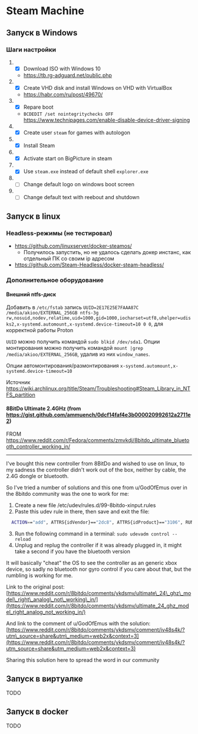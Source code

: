 # Steam Machine

## Запуск в Windows

### Шаги настройки

1. - [x] Download ISO with Windows 10
    - https://tb.rg-adguard.net/public.php
2. - [x] Create VHD disk  and install Windows on VHD with VirtualBox
    - https://habr.com/ru/post/49670/
3. - [x] Repare boot
    - `BCDEDIT /set nointegritychecks OFF` https://www.technipages.com/enable-disable-device-driver-signing
4. - [x] Create user `steam` for games with autologon
5. - [x] Install Steam
6. - [x] Activate start on BigPicture in steam
7. - [x] Use `steam.exe` instead of default shell `explorer.exe`
8. - [ ] Change default logo on windows boot screen
9. - [ ] Change default text with reebout and shutdown

## Запуск в linux

### Headless-режимы (не тестировал)

- https://github.com/linuxserver/docker-steamos/
  - Получилось запустить, но не удалось сделать докер инстанс, как отдельный ПК со своим ip адресом
- https://github.com/Steam-Headless/docker-steam-headless/

### Дополнительное оборудование

#### Внешний ntfs-диск

Добавить в `/etc/fstab` запись `UUID=2E17E25E7FAAA87C /media/akioo/EXTERNAL_256GB ntfs-3g rw,nosuid,nodev,relatime,uid=1000,gid=1000,iocharset=utf8,uhelper=udisks2,x-systemd.automount,x-systemd.device-timeout=10 0 0`, для корректной работы Proton

`UUID` можно получить командой `sudo blkid /dev/sda1`. Опции монтирования можно получить командой `mount |grep /media/akioo/EXTERNAL_256GB`, удалив из них `window_names`.

Опции автомонтирования/размонтирования `x-systemd.automount,x-systemd.device-timeout=10`

Источник https://wiki.archlinux.org/title/Steam/Troubleshooting#Steam_Library_in_NTFS_partition

#### 8BitDo Ultimate 2.4GHz (from https://gist.github.com/ammuench/0dcf14faf4e3b000020992612a2711e2)

FROM https://www.reddit.com/r/Fedora/comments/zmvkdj/8bitdo_ultimate_bluetooth_controller_working_in/

-----

I've bought this new controller from 8BitDo and wished to use on linux, to my sadness the controller didn't work out of the box, neither by cable, the 2.4G dongle or bluetooth.  


So I've tried a number of solutions and this one from u/GodOfEmus over in the 8bitdo community was the one to work for me:  


1. Create a new file /etc/udev/rules.d/99-8bitdo-xinput.rules
2. Paste this udev rule in there, then save and exit the file: 
  
  ```bash
    ACTION=="add", ATTRS{idVendor}=="2dc8", ATTRS{idProduct}=="3106", RUN+="/sbin/modprobe xpad", RUN+="/bin/sh -c 'echo 2dc8 3106 > /sys/bus/usb/drivers/xpad/new_id'"
  ```
3. Run the following command in a terminal: `sudo udevadm control --reload`
4. Unplug and replug the controller if it was already plugged in, it might take a second if you have the bluetooth version

It will basically "cheat" the OS to see the controller as an generic xbox device, so sadly no bluetooth nor gyro control if you care about that, but the rumbling is working for me.  


Link to the original post: [https://www.reddit.com/r/8bitdo/comments/ykdsmv/ultimate\_24\_ghz\_model\_right\_analog\_not\_working\_in/](https://www.reddit.com/r/8bitdo/comments/ykdsmv/ultimate_24_ghz_model_right_analog_not_working_in/)  


And link to the comment of u/GodOfEmus with the solution: [https://www.reddit.com/r/8bitdo/comments/ykdsmv/comment/iv48s4k/?utm\_source=share&utm\_medium=web2x&context=3](https://www.reddit.com/r/8bitdo/comments/ykdsmv/comment/iv48s4k/?utm_source=share&utm_medium=web2x&context=3)  


Sharing this solution here to spread the word in our community

## Запуск в виртуалке

TODO

## Запуск в docker

TODO
